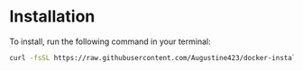 # Installation

To install, run the following command in your terminal:

```sh
curl -fsSL https://raw.githubusercontent.com/Augustine423/docker-installation-script/refs/heads/main/docker-installation.sh | bash

